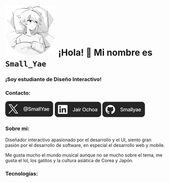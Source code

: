 # ![YuuProfilePicture](/Imagenes/YuuPP.png) ¡Hola! 👋 Mi nombre es `Small_Yae`

### ¡Soy estudiante de Diseño Interactivo!

### Contacto:

[![Twitter](/Imagenes/Twitter.svg)](https://twitter.com/SmallYae)
[![Likedin](/Imagenes/Linkedin.svg)](www.linkedin.com/in/jair-leonardo-ochoa-medina-52243b194)
[![Github](/Imagenes/Github.svg)](https://github.com/Smallyae)

### Sobre mi:

Diseñador interactivo apasionado por el desarrollo y el UI, siento gran pasión por el desarrollo de software, en especial el desarrollo web y mobile.

Me gusta mucho el mundo musical aunque no se mucho sobre el tema, me gusta el lol, los gatitos y la cultura asiática de Corea y Japón.

### Tecnologías:
